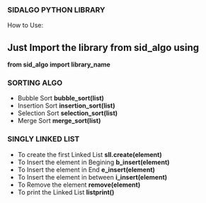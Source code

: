 ### SIDALGO PYTHON LIBRARY

How to Use:
## Just Import the library from sid_algo using
**from sid_algo import library_name**

### SORTING ALGO
* Bubble Sort **bubble_sort(list)**
* Insertion Sort **insertion_sort(list)**
* Selection Sort **selection_sort(list)**
* Merge Sort **merge_sort(list)**

### SINGLY LINKED LIST
* To create the first Linked List **sll.create(element)**
* To Insert the element in Begining **b_insert(element)**
* To Insert the element in End **e_insert(element)**
* To Insert the element in between **i_insert(element)**
* To Remove the element **remove(element)**
* To print the Linked List **listprint()**
